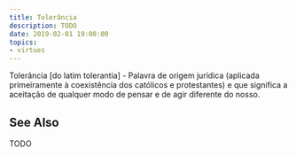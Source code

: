```yaml
---
title: Tolerância
description: TODO
date: 2019-02-01 19:00:00
topics: 
- virtues
---
```


Tolerância [do latim tolerantia] - Palavra de origem jurídica (aplicada primeiramente à coexistência dos católicos e protestantes) e que significa a aceitação de qualquer modo de pensar e de agir diferente do nosso.

## See Also
TODO



